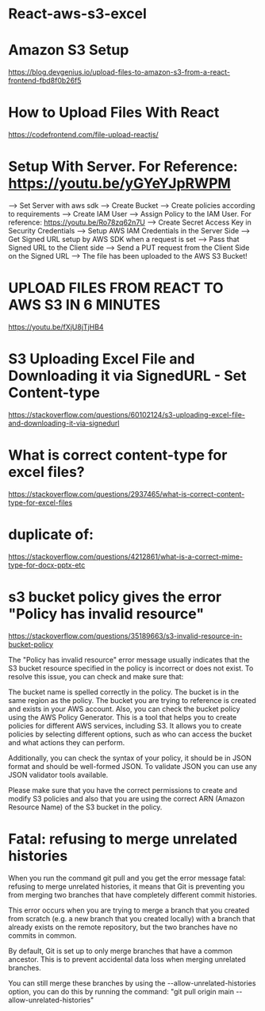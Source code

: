 # React-aws-s3-excel

# Amazon S3 Setup
https://blog.devgenius.io/upload-files-to-amazon-s3-from-a-react-frontend-fbd8f0b26f5

# How to Upload Files With React
https://codefrontend.com/file-upload-reactjs/

# Setup With Server. For Reference: https://youtu.be/yGYeYJpRWPM
--> Set Server with aws sdk
--> Create Bucket
--> Create policies according to requirements
--> Create IAM User
--> Assign Policy to the IAM User. For reference: https://youtu.be/Ro78zq62n7U
--> Create Secret Access Key in Security Credentials
--> Setup AWS IAM Credentials in the Server Side
--> Get Signed URL setup by AWS SDK when a request is set
--> Pass that Signed URL to the Client side
--> Send a PUT request from the Client Side on the Signed URL
--> The file has been uploaded to the AWS S3 Bucket!

# UPLOAD FILES FROM REACT TO AWS S3 IN 6 MINUTES
https://youtu.be/fXjU8jTjHB4

# S3 Uploading Excel File and Downloading it via SignedURL - Set Content-type
https://stackoverflow.com/questions/60102124/s3-uploading-excel-file-and-downloading-it-via-signedurl

# What is correct content-type for excel files?
https://stackoverflow.com/questions/2937465/what-is-correct-content-type-for-excel-files
# duplicate of:
https://stackoverflow.com/questions/4212861/what-is-a-correct-mime-type-for-docx-pptx-etc

# s3 bucket policy gives the error "Policy has invalid resource"
https://stackoverflow.com/questions/35189663/s3-invalid-resource-in-bucket-policy

The "Policy has invalid resource" error message usually indicates that the S3 bucket resource specified in the policy is incorrect or does not exist.
To resolve this issue, you can check and make sure that:

The bucket name is spelled correctly in the policy. The bucket is in the same region as the policy. The bucket you are trying to reference is created and exists in your AWS account. Also, you can check the bucket policy using the AWS Policy Generator. This is a tool that helps you to create policies for different AWS services, including S3. It allows you to create policies by selecting different options, such as who can access the bucket and what actions they can perform.

Additionally, you can check the syntax of your policy, it should be in JSON format and should be well-formed JSON. To validate JSON you can use any JSON validator tools available.

Please make sure that you have the correct permissions to create and modify S3 policies and also that you are using the correct ARN (Amazon Resource Name) of the S3 bucket in the policy.

# Fatal: refusing to merge unrelated histories

When you run the command git pull and you get the error message fatal: refusing to merge unrelated histories, it means that Git is preventing you from merging two branches that have completely different commit histories.

This error occurs when you are trying to merge a branch that you created from scratch (e.g. a new branch that you created locally) with a branch that already exists on the remote repository, but the two branches have no commits in common.

By default, Git is set up to only merge branches that have a common ancestor. This is to prevent accidental data loss when merging unrelated branches.

You can still merge these branches by using the --allow-unrelated-histories option, you can do this by running the command:
"git pull origin main --allow-unrelated-histories"


